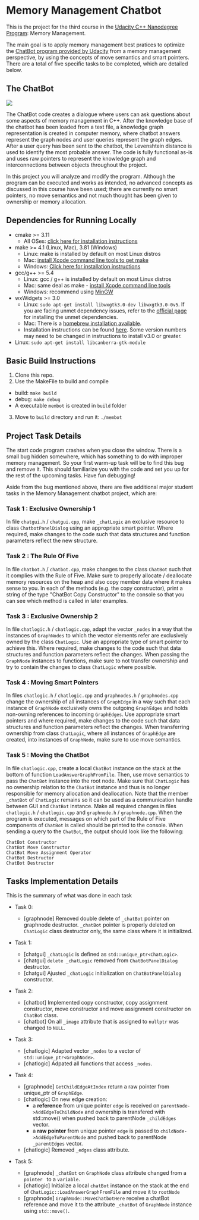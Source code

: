 # Memory Management Chatbot

This is the project for the third course in the [Udacity C++ Nanodegree Program](https://www.udacity.com/course/c-plus-plus-nanodegree--nd213): Memory Management.

The main goal is to apply memory management best pratices to optimize the [ChatBot program provided by Udacity](https://github.com/udacity/CppND-Memory-Management-Chatbot) from a memory management perspective, by using the concepts of move semantics and smart pointers. There are a total of five specific tasks to be completed, which are detailed below.

## The ChatBot
<img src="images/chatbot_demo.gif"/>

The ChatBot code creates a dialogue where users can ask questions about some aspects of memory management in C++. After the knowledge base of the chatbot has been loaded from a text file, a knowledge graph representation is created in computer memory, where chatbot answers represent the graph nodes and user queries represent the graph edges. After a user query has been sent to the chatbot, the Levenshtein distance is used to identify the most probable answer. The code is fully functional as-is and uses raw pointers to represent the knowledge graph and interconnections between objects throughout the project.

In this project you will analyze and modify the program. Although the program can be executed and works as intended, no advanced concepts as discussed in this course have been used; there are currently no smart pointers, no move semantics and not much thought has been given to ownership or memory allocation.

## Dependencies for Running Locally
* cmake >= 3.11
  * All OSes: [click here for installation instructions](https://cmake.org/install/)
* make >= 4.1 (Linux, Mac), 3.81 (Windows)
  * Linux: make is installed by default on most Linux distros
  * Mac: [install Xcode command line tools to get make](https://developer.apple.com/xcode/features/)
  * Windows: [Click here for installation instructions](http://gnuwin32.sourceforge.net/packages/make.htm)
* gcc/g++ >= 5.4
  * Linux: gcc / g++ is installed by default on most Linux distros
  * Mac: same deal as make - [install Xcode command line tools](https://developer.apple.com/xcode/features/)
  * Windows: recommend using [MinGW](http://www.mingw.org/)
* wxWidgets >= 3.0
  * Linux: `sudo apt-get install libwxgtk3.0-dev libwxgtk3.0-0v5`. If you are facing unmet dependency issues, refer to the [official page](https://wiki.codelite.org/pmwiki.php/Main/WxWidgets30Binaries#toc2) for installing the unmet dependencies.
  * Mac: There is a [homebrew installation available](https://formulae.brew.sh/formula/wxmac).
  * Installation instructions can be found [here](https://wiki.wxwidgets.org/Install). Some version numbers may need to be changed in instructions to install v3.0 or greater.
* Linux: `sudo apt-get install libcanberra-gtk-module`

## Basic Build Instructions

1. Clone this repo.
2. Use the MakeFile to build and compile
- build: `make build`
- debug: `make debug`
- A executable `membot` is created in `build` folder
3. Move to `build` directory and run it: `./membot`

## Project Task Details

The start code program crashes when you close the window. There is a small bug hidden somewhere, which has something to do with improper memory management. So your first warm-up task will be to find this bug and remove it. This should familiarize you with the code and set you up for the rest of the upcoming tasks. Have fun debugging!

Aside from the bug mentioned above, there are five additional major student tasks in the Memory Management chatbot project, which are:

### Task 1 : Exclusive Ownership 1
In file `chatgui.h` / `chatgui.cpp`, make `_chatLogic` an exclusive resource to class `ChatbotPanelDialog` using an appropriate smart pointer. Where required, make changes to the code such that data structures and function parameters reflect the new structure. 

### Task 2 : The Rule Of Five
In file `chatbot.h` / `chatbot.cpp`, make changes to the class `ChatBot` such that it complies with the Rule of Five. Make sure to properly allocate / deallocate memory resources on the heap and also copy member data where it makes sense to you.  In each of the methods (e.g. the copy constructor), print a string of the type "ChatBot Copy Constructor" to the console so that you can see which method is called in later examples. 

### Task 3 : Exclusive Ownership 2
In file `chatlogic.h` / `chatlogic.cpp`, adapt the vector `_nodes` in a way that the instances of `GraphNodes` to which the vector elements refer are exclusively owned by the class `ChatLogic`. Use an appropriate type of smart pointer to achieve this. Where required, make changes to the code such that data structures and function parameters reflect the changes. When passing the `GraphNode` instances to functions, make sure to not transfer ownership and try to contain the changes to class `ChatLogic` where possible. 

### Task 4 : Moving Smart Pointers

In files `chatlogic.h` / `chatlogic.cpp` and `graphnodes.h` / `graphnodes.cpp` change the ownership of all instances of `GraphEdge` in a way such that each instance of `GraphNode` exclusively owns the outgoing `GraphEdges` and holds non-owning references to incoming `GraphEdges`. Use appropriate smart pointers and where required, make changes to the code such that data structures and function parameters reflect the changes. When transferring ownership from class `ChatLogic`, where all instances of `GraphEdge` are created, into instances of `GraphNode`, make sure to use move semantics. 

### Task 5 : Moving the ChatBot

In file `chatlogic.cpp`, create a local `ChatBot` instance on the stack at the bottom of function `LoadAnswerGraphFromFile`. Then, use move semantics to pass the `ChatBot` instance into the root node. Make sure that `ChatLogic` has no ownership relation to the `ChatBot` instance and thus is no longer responsible for memory allocation and deallocation. Note that the member `_chatBot` of `ChatLogic` remains so it can be used as a communication handle between GUI and `ChatBot` instance. Make all required changes in files `chatlogic.h` / `chatlogic.cpp` and `graphnode.h` / `graphnode.cpp`. When the program is executed, messages on which part of the Rule of Five components of `ChatBot` is called should be printed to the console. When sending a query to the `ChatBot`, the output should look like the following: 

```
ChatBot Constructor
ChatBot Move Constructor
ChatBot Move Assignment Operator
ChatBot Destructor
ChatBot Destructor 
```

## Tasks Implementation Details

This is the summary of what was done in each task 

- Task 0:
  - [graphnode] Removed double delete of `_chatBot` pointer on graphnode destructor. `_chatBot` pointer is properly deleted on `ChatLogic` class destructor only, the same class where it is initialized.

- Task 1:
  - [chatgui] `_chatLogic` is defined as `std::unique_ptr<ChatLogic>`.
  - [chatgui] `delete _chatLogic` removed from `ChatBotPanelDialog` destructor.
  - [chatgui] Ajusted `_chatLogic` initialization on `ChatBotPanelDialog` constructor.

- Task 2:
  - [chatbot] Implemented copy constructor, copy assignment constructor, move constructor and move assignment constructor on `ChatBot` class.
  - [chatbot] On all `_image` attribute that is assigned to `nullptr` was changed to `NULL`.

- Task 3:
  - [chatlogic] Adapted vector `_nodes` to a vector of `std::unique_ptr<GraphNode>`.
  - [chatlogic] Adpated all functions that access `_nodes`. 

- Task 4:
  - [graphnode] `GetChildEdgeAtIndex` return a raw pointer from unique_ptr of `GraphEdge`.
  - [chatlogic] On new edge creation:
    - a **reference** from unique pointer `edge` is received on `parentNode->AddEdgeToChildNode` and ownership is transfered with std::move() when pushed back to parentNode `_childEdges` vector.
    - a **raw pointer** from unique pointer `edge` is passed to `childNode->AddEdgeToParentNode` and pushed back to parentNode `_parentEdges` vector.
  - [chatlogic] Removed `_edges` class attribute.

- Task 5:
  - [graphnode] `_chatBot` on `GraphNode` class attribute changed from a `pointer ` to a `variable`. 
  - [chatlogic] Initialize a local `chatBot` instance on the stack at the end of `ChatLogic::LoadAnswerGraphFromFile` and move it to `rootNode`
  - [graphnode] `GraphNode::MoveChatbotHere` receive a chatBot reference and move it to the attribute `_chatBot` of `GraphNode` instance using `std::move()`.